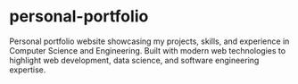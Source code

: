 # personal-portfolio
Personal portfolio website showcasing my projects, skills, and experience in Computer Science and Engineering. Built with modern web technologies to highlight web development, data science, and software engineering expertise.
